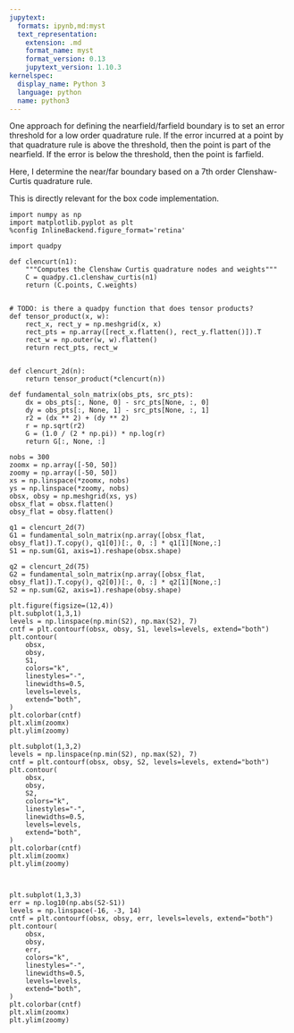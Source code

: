```yaml
---
jupytext:
  formats: ipynb,md:myst
  text_representation:
    extension: .md
    format_name: myst
    format_version: 0.13
    jupytext_version: 1.10.3
kernelspec:
  display_name: Python 3
  language: python
  name: python3
---
```


One approach for defining the nearfield/farfield boundary is to set an error threshold for a low order quadrature rule. If the error incurred at a point by that quadrature rule is above the threshold, then the point is part of the nearfield. If the error is below the threshold, then the point is farfield.

Here, I determine the near/far boundary based on a 7th order Clenshaw-Curtis quadrature rule.

This is directly relevant for the box code implementation.

```{code-cell} ipython3
import numpy as np
import matplotlib.pyplot as plt
%config InlineBackend.figure_format='retina'
```

```{code-cell} ipython3
import quadpy

def clencurt(n1):
    """Computes the Clenshaw Curtis quadrature nodes and weights"""
    C = quadpy.c1.clenshaw_curtis(n1)
    return (C.points, C.weights)


# TODO: is there a quadpy function that does tensor products?
def tensor_product(x, w):
    rect_x, rect_y = np.meshgrid(x, x)
    rect_pts = np.array([rect_x.flatten(), rect_y.flatten()]).T
    rect_w = np.outer(w, w).flatten()
    return rect_pts, rect_w


def clencurt_2d(n):
    return tensor_product(*clencurt(n))
```

```{code-cell} ipython3
def fundamental_soln_matrix(obs_pts, src_pts):
    dx = obs_pts[:, None, 0] - src_pts[None, :, 0]
    dy = obs_pts[:, None, 1] - src_pts[None, :, 1]
    r2 = (dx ** 2) + (dy ** 2)
    r = np.sqrt(r2)
    G = (1.0 / (2 * np.pi)) * np.log(r)
    return G[:, None, :]
```

```{code-cell} ipython3
nobs = 300
zoomx = np.array([-50, 50])
zoomy = np.array([-50, 50])
xs = np.linspace(*zoomx, nobs)
ys = np.linspace(*zoomy, nobs)
obsx, obsy = np.meshgrid(xs, ys)
obsx_flat = obsx.flatten()
obsy_flat = obsy.flatten()
```

```{code-cell} ipython3
q1 = clencurt_2d(7)
G1 = fundamental_soln_matrix(np.array([obsx_flat, obsy_flat]).T.copy(), q1[0])[:, 0, :] * q1[1][None,:]
S1 = np.sum(G1, axis=1).reshape(obsx.shape)

q2 = clencurt_2d(75)
G2 = fundamental_soln_matrix(np.array([obsx_flat, obsy_flat]).T.copy(), q2[0])[:, 0, :] * q2[1][None,:]
S2 = np.sum(G2, axis=1).reshape(obsy.shape)
```

```{code-cell} ipython3
plt.figure(figsize=(12,4))
plt.subplot(1,3,1)
levels = np.linspace(np.min(S2), np.max(S2), 7)
cntf = plt.contourf(obsx, obsy, S1, levels=levels, extend="both")
plt.contour(
    obsx,
    obsy,
    S1,
    colors="k",
    linestyles="-",
    linewidths=0.5,
    levels=levels,
    extend="both",
)
plt.colorbar(cntf)
plt.xlim(zoomx)
plt.ylim(zoomy)

plt.subplot(1,3,2)
levels = np.linspace(np.min(S2), np.max(S2), 7)
cntf = plt.contourf(obsx, obsy, S2, levels=levels, extend="both")
plt.contour(
    obsx,
    obsy,
    S2,
    colors="k",
    linestyles="-",
    linewidths=0.5,
    levels=levels,
    extend="both",
)
plt.colorbar(cntf)
plt.xlim(zoomx)
plt.ylim(zoomy)



plt.subplot(1,3,3)
err = np.log10(np.abs(S2-S1))
levels = np.linspace(-16, -3, 14)
cntf = plt.contourf(obsx, obsy, err, levels=levels, extend="both")
plt.contour(
    obsx,
    obsy,
    err,
    colors="k",
    linestyles="-",
    linewidths=0.5,
    levels=levels,
    extend="both",
)
plt.colorbar(cntf)
plt.xlim(zoomx)
plt.ylim(zoomy)
```
